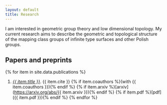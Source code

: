 ```yaml
---
layout: default
title: Research
---
```


I am interested in geometric group theory and low dimensional
topology.  My current research aims to describe the geometric
and topological structure of the mapping class groups of infinite
type surfaces and other Polish groups.

## Papers and preprints 

{% for item in site.data.publications %}
1. _<u>{{ item.title }}</u>_.
{{ item.cite }} 
{% if item.coauthors %}(with {{ item.coauthors }}){% endif %} 
{% if item.arxiv %}[arxiv](https://arxiv.org/abs/{{ item.arxiv }}){%
endif %}
{% if item.pdf %}[pdf]({{ item.pdf }}){% endif %}
{% endfor %}
